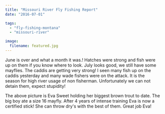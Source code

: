 ```yaml
---
title: "Missouri River Fly Fishing Report"
date: "2016-07-01"

tags: 
  - "fly-fishing-montana"
  - "missouri-river"

image:
  filename: featured.jpg
---
```


June is over and what a month it was.! Hatches were strong and fish were up on them if you know where to look. July looks good, we still have some mayflies. The caddis are getting very strong! I seen many fish up on the caddis yesterday and many wade fishers were on the attack. It is the season for high river usage of non fisherman. Unfortunately we can not detain them, expect stupidity!

The above picture is Eva Sweet holding her biggest brown trout to date. The big boy ate a size 16 mayfly. After 4 years of intense training Eva is now a certified stick! She can throw dry's with the best of them. Great job Eva!
